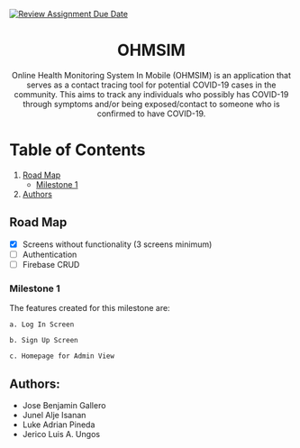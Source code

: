 [![Review Assignment Due Date](https://classroom.github.com/assets/deadline-readme-button-24ddc0f5d75046c5622901739e7c5dd533143b0c8e959d652212380cedb1ea36.svg)](https://classroom.github.com/a/fyxa5pmK)


<h1 align="center"> OHMSIM </h1>

<p align="center">Online Health Monitoring System In Mobile (OHMSIM) is an application that serves as a contact tracing tool for potential COVID-19 cases in the community. This aims to track any individuals who possibly has COVID-19 through symptoms and/or being exposed/contact to someone who is confirmed to have COVID-19. </p>

# Table of Contents
1. [Road Map](#road-map)
    - [Milestone 1](#milestone-1)
2. [Authors](#authors)


## Road Map <a name="road-map"></a> 
- [x] Screens without functionality (3 screens minimum)
- [ ] Authentication
- [ ] Firebase CRUD

### Milestone 1 <a name="milestone-1"></a> 
<p>The features created for this milestone are:</p>

    a. Log In Screen

    b. Sign Up Screen

    c. Homepage for Admin View
    

## Authors: <a name="authors"></a> 
* Jose Benjamin Gallero
* Junel Alje Isanan
* Luke Adrian Pineda
* Jerico Luis A. Ungos


